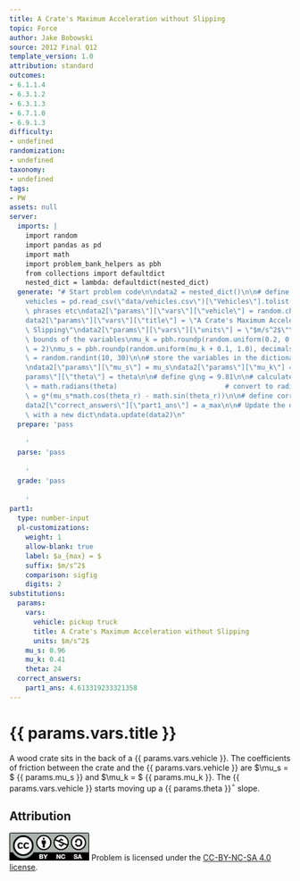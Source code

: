 ```yaml
---
title: A Crate's Maximum Acceleration without Slipping
topic: Force
author: Jake Bobowski
source: 2012 Final Q12
template_version: 1.0
attribution: standard
outcomes:
- 6.1.1.4
- 6.3.1.2
- 6.3.1.3
- 6.7.1.0
- 6.9.1.3
difficulty:
- undefined
randomization:
- undefined
taxonomy:
- undefined
tags:
- PW
assets: null
server:
  imports: |
    import random
    import pandas as pd
    import math
    import problem_bank_helpers as pbh
    from collections import defaultdict
    nested_dict = lambda: defaultdict(nested_dict)
  generate: "# Start problem code\n\ndata2 = nested_dict()\n\n# define or load names/items/objects\n\
    vehicles = pd.read_csv(\"data/vehicles.csv\")[\"Vehicles\"].tolist()\n\n# store\
    \ phrases etc\ndata2[\"params\"][\"vars\"][\"vehicle\"] = random.choice(vehicles)\n\
    data2[\"params\"][\"vars\"][\"title\"] = \"A Crate's Maximum Acceleration without\
    \ Slipping\"\ndata2[\"params\"][\"vars\"][\"units\"] = \"$m/s^2$\"\n\n# define\
    \ bounds of the variables\nmu_k = pbh.roundp(random.uniform(0.2, 0.5), decimals\
    \ = 2)\nmu_s = pbh.roundp(random.uniform(mu_k + 0.1, 1.0), decimals = 2) \ntheta\
    \ = random.randint(10, 30)\n\n# store the variables in the dictionary \"params\"\
    \ndata2[\"params\"][\"mu_s\"] = mu_s\ndata2[\"params\"][\"mu_k\"] = mu_k\ndata2[\"\
    params\"][\"theta\"] = theta\n\n# define g\ng = 9.81\n\n# calculate a_max\ntheta_r\
    \ = math.radians(theta)                           # convert to radians\na_max\
    \ = g*(mu_s*math.cos(theta_r) - math.sin(theta_r))\n\n# define correct answers\n\
    data2[\"correct_answers\"][\"part1_ans\"] = a_max\n\n# Update the data object\
    \ with a new dict\ndata.update(data2)\n"
  prepare: 'pass

    '
  parse: 'pass

    '
  grade: 'pass

    '
part1:
  type: number-input
  pl-customizations:
    weight: 1
    allow-blank: true
    label: $a_{max} = $
    suffix: $m/s^2$
    comparison: sigfig
    digits: 2
substitutions:
  params:
    vars:
      vehicle: pickup truck
      title: A Crate's Maximum Acceleration without Slipping
      units: $m/s^2$
    mu_s: 0.96
    mu_k: 0.41
    theta: 24
  correct_answers:
    part1_ans: 4.613319233321358
---
```

# {{ params.vars.title }}
A wood crate sits in the back of a {{ params.vars.vehicle }}.
The coefficients of friction between the crate and the {{ params.vars.vehicle }} are $\mu_s = $ {{ params.mu_s }} and $\mu_k = $ {{ params.mu_k }}.
The {{ params.vars.vehicle }} starts moving up a {{ params.theta }}$^{\circ}$ slope.

## Attribution

![The Creative Commons 4.0 license requiring attribution-BY, non-commercial-NC, and share-alike-SA license.](https://raw.githubusercontent.com/firasm/bits/master/by-nc-sa.png) Problem is licensed under the [CC-BY-NC-SA 4.0 license](https://creativecommons.org/licenses/by-nc-sa/4.0/).
